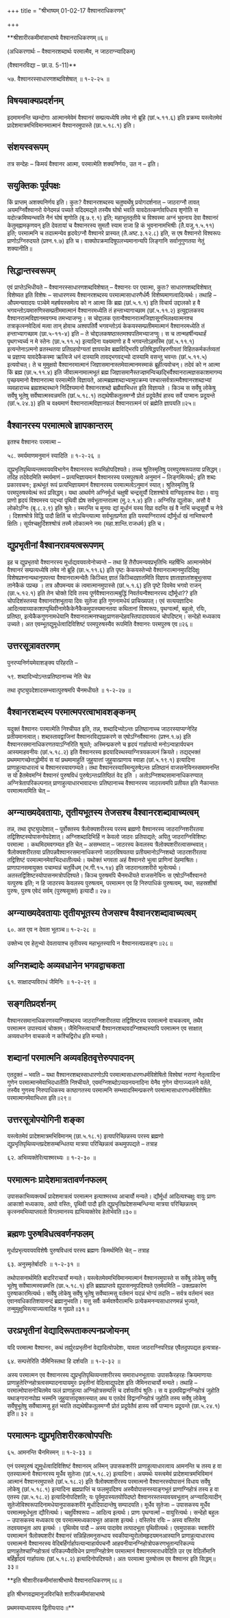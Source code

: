 +++
title = "श्रीभाष्यम् 01-02-17 वैश्वानराधिकरणम्"

+++
<div claऽऽ="elementor-widget-container">

**श्रीशारीरकमीमांसाभाष्ये वैश्वानराधिकरणम्॥६॥

(अधिकरणार्थः – वैश्वानरशब्दार्थः परमात्मैव, न जाठराग्न्यादिकम्)

(वैश्वानरविद्या – छा.उ. 5-11)**

५७. वैश्वानरस्साधारणशब्दविशेषात् ॥ १-२-२५ ॥

## विषयवाक्यप्रदर्शनम्

इदमामनन्ति च्छन्दोगाः आत्मानमेवेमं वैश्वानरं सम्प्रत्यध्येषि तमेव नो ब्रूहि (छां.५.११.६) इति प्रक्रम्य यस्त्वेतमेवं प्रादेशमात्रमभिविमानमात्मानं वैश्वानरमुपास्ते (छा.५.१८.१) इति।

## संशयस्वरूपम्

तत्र सन्देहः – किमयं वैश्वानर आत्मा, परमात्मेति शक्यनिर्णयः, उत न – इति।

## सयुक्तिकः पूर्वपक्षः

किं प्राप्तम् अशक्यनिर्णय इति। कुतः? वैश्वानरशब्दस्य चतुष्वर्थेषु प्रयोगदर्शनात् – जाठराग्नौ तावत् अयमग्निर्वैश्वानरो येनेदमन्नं पच्यते यदिदमद्यते तस्यैष घोषो भवति यावदेतत्कर्णावपिधाय शृणोति स यदोत्क्रमिष्यन्भवति नैनं घोषं शृणोति (बृ.७.९.१) इति; महाभूततृतीये च विश्वस्मा अग्नं भुवनाय देवा वैश्वानरं केतुमह्नामकृणवन् इति देवतायां च वैश्वानरस्य सुमतौ स्याम राजा हि कं भुवनानामभिश्रीः (तै.यजु.१.५.११) इति; परमात्मनि च तदात्मन्येव हृदयेऽग्नौ वैश्वानरे प्रास्यत् (तै.अष्ट.३.१२.८) इति, स एष वैश्वानरो विश्वरूपः प्राणोऽग्निरुदयते (प्रश्न.१.७) इति च। वाक्योपक्रमादिषूपलभ्यमानान्यपि लिङ्गानि सर्वानुगुणतया नेतुं शक्यानीति॥

## सिद्धान्तस्वरूपम्

एवं प्राप्तेऽभिधीयते – वैश्वानरस्साधारणशब्दविशेषात् – वैश्वानरः पर एवात्मा, कुतः? साधारणशब्दविशेषात् विशेष्यत इति विशेषः – साधारणस्य वैश्वानरशब्दस्य परमात्मासाधारणैर्धर्मैः विशेष्यमाणत्वादित्यर्थः। तथाहि – औपमन्यवादयः पञ्चेमे महर्षयस्समेत्य को न आत्मा किं ब्रह्म (छां.५.१.१) इति विचार्य उद्दालको ह वै भगवन्तोऽयमारुणिस्सम्प्रतीममात्मानं वैश्वानरमध्येति तं हन्ताभ्यागाच्छाम (छां.५.११.२) इत्युद्दालकस्य वैश्वानरात्मविज्ञानमवगम्य तमभ्याजग्मुः। स चोद्दालक एतान्वैश्वानरात्मजिज्ञासूनभिलक्ष्यात्मनश्च तत्राकृत्स्नवेदित्वं मत्वा तान् होवाच अश्वपतिर्वै भगवन्तोऽयं केकयस्सम्प्रतीममात्मानं वैश्वानरमध्येति तं हन्ताभ्यागच्छाम (छा.५-११-४) इति – ते चोद्दालकषष्ठास्तमश्वपतिमभ्याजग्मुः। स च तान्महर्षीन्यथार्हं पृथगभ्यर्च्य न मे स्तेनः (छा.५.११.५) इत्यादिना यक्ष्यमाणो ह वै भगवन्तोऽहमस्मि (छां.५.११.१) इत्यन्तेनाऽत्मनो व्रतस्थतया प्रतिग्रहयोग्यतां ज्ञापयन्नेव ब्रह्मविद्भिरपि प्रतिषिद्धपरिहरणीयतां विहितकर्मकर्तव्यतां च प्रज्ञाप्य यावदेकैकस्मा ऋत्विजे धनं दास्यामि तावद्भगवद्भ्यो दास्यामि वसन्तु भवन्तः (छां.५.११.५) इत्यवोचत्। ते च मुमुक्षवो वैश्वानरमात्मानं जिज्ञासमानास्तमेवात्मानमस्माकं ब्रूहीत्यवोचन्। तदेवं को न आत्मा किं ब्रह्म (छा.५.११.४) इति जीवात्मनामात्मभूतं ब्रह्म जिज्ञासमानैस्तज्ज्ञमन्विच्छद्भिर्वैश्वानरात्मज्ञसकाशमागम्य पृच्छयमानो वैश्वानरात्मा परमात्मेति विज्ञायते, आत्मब्रह्मशब्दाभ्यामुपक्रम्य पश्चात्सर्वत्रात्मवैश्वानरशब्दाभ्यां व्यवहाराच्च ब्रह्मशब्दस्थाने निर्दिश्यमानो वैश्वानरशब्दो ब्रह्मैवाभिधत्त इति विज्ञायते । किञ्च स सर्वेषु लोकेषु सर्वेषु भूतेषु सर्वेष्वात्मस्वन्नमत्ति (छां.५.१८.१) तद्यथेषीकतूलमग्नौ प्रोतं प्रदूयेतैवं हास्य सर्वे पाप्मानः प्रदूयन्ते (छां.५.२४.३) इति च वक्ष्यमाणं वैश्वानरात्मविज्ञानफलं वैश्वानरात्मनं परं ब्रह्मेति ज्ञापयति॥२५॥

## वैश्वानरस्य परमात्मत्वे ज्ञापकान्तरम्

इतश्च वैश्वानरः परमात्मा –

५८. स्मर्यमाणमनुमानं स्यादिति ॥ १-२-२६ ॥

द्युप्रभृतिपृथिव्यन्तमवयवविभागेन वैश्वानरस्य रूपमिहोपदिश्यते। तच्च श्रुतिस्मृतिषु परमपुरुषरूपतया प्रसिद्धम्। तदिह तदेवेदमिति स्मर्यमाणं – प्रत्यभिज्ञायमानं वैश्वानरस्य परमपुरषत्वे अनुमानं – लिङ्गमित्यर्थः; इति शब्दः प्रकारवचनः; इत्थंभूतं रूपं प्रत्यभिज्ञायमानं वैश्वानरस्य परमात्मत्वेऽनुमानं स्यात्। श्रुतिस्मृतिषु हि परमपुरुषस्येत्थं रूपं प्रसिद्धम्। यथा आथर्वणे अग्निर्मूर्धा चक्षुषी चन्द्रसूर्यौ दिशश्श्रोत्रे वाग्विवृताश्च वेदाः। वायुः प्राणो हृदयं विश्वमस्य पद्भ्यां पृथिवी ह्येष सर्वभूतान्तरात्मा (मु.२.१.४) इति। अग्निरिह द्युलोकः, असौ वै लोकोऽग्निः (बृ.८.२.९) इति श्रुतेः। स्मरन्ति च मुनयः द्यां मूर्धानं यस्य विप्रा वदन्ति खं वै नाभिं चन्द्रसूर्यौ च नेत्रे । दिशश्श्रोत्रे विद्धि पादौ क्षितिं च सोऽचिन्त्यात्मा सर्वभूतप्रणेता इति यस्याग्निरास्यं द्यौर्मूर्धा खं नाभिश्चरणौ क्षितिः। सूर्यश्चक्षुर्दिशश्श्रोत्रं तस्मै लोकात्मने नमः (महा.शान्ति.राजधर्मः) इति च।

## द्युप्रभृतीनां वैश्वानरावयत्वरूपणम्

इह च द्युप्रभृतयो वैश्वानरस्य मूर्धाद्यवयवत्वेनोच्यन्ते – तथा हि तैरौपमन्यवप्रभृतिभिः महर्षिभिः आत्मानमेवेमं वैश्वानरं सम्प्रत्यध्येषि तमेव नो ब्रूहि (छा.५.११.६) इति पृष्टः केकयस्तेभ्यो वैश्वानरात्मानमुपदिदिक्षुः विशेषप्रश्नान्यथानुपपत्त्या वैश्वानरात्मन्येतैः किञ्चित् ज्ञातं किञ्चिदज्ञातमिति विज्ञाय ज्ञाताज्ञातांशबुभुत्सया तानेकैकं पप्रच्छ । तत्र औपमन्यव कं त्वमात्मानमुपास्से (छां.५.१.६) इति पृष्टे दिवमेव भगवो राजन् (छा.५.१२.१) इति तेन चोक्ते दिवि तस्य पूर्णवैश्वानरात्मबुद्धिं निवर्तयन्वैश्वानरस्य द्यौर्मूधा?? इति चोपदिशंस्तस्या वैश्वानरांशभूताया दिवः सुतेजा इति गुणनामधेयं प्राचिख्यपत्। एवं सत्ययज्ञादिभः आदित्यवाय्याकाशाप्पृथिवीनामेकैकेनैकैकमुपास्यमानतया कथितानां विश्वरूपः, पृथग्वर्त्मा, बहुलो, रयिः, प्रतिष्ठा, इत्येकैकगुणनामधेयानि वैश्वानरात्मनश्चक्षुःप्राणसन्देहवस्तिपादावयवत्वं चोपदिष्टम्। सन्देहो मध्यकाय उच्यते। अत एवम्भूतद्युमूर्धत्वादिविशिष्टं परमपुरुषस्यैव रूपमिति वैश्वानरः परमपुरुष एव॥२६॥

## उत्तरसूत्रावतरणम्

पुनरप्यनिर्णयमेवाशङ्क्य परिहरति –

५९. शब्दादिभ्योऽन्तःप्रतिष्ठानाच्च नेति चेन्न

तथा दृष्ट्युपदेशादसम्भवात्पुरुषमपि चैनमधीयते ॥ १-२-२७ ॥

## वैश्वानरशब्दस्य परमात्मपरत्वाभावशङ्कनम्

यदुक्तं वैश्वानरः परमात्मेति निश्चीयत इति, तन्न, शब्दादिभ्योऽन्तः प्रतिष्ठानाच्च जाठरस्याप्यग्नेरिह प्रतीयमानत्वात्। शब्दस्तावद्वाजिनां वैश्वानरविद्याप्रकरणे स एषोऽग्निर्वैश्वानरः (प्रश्न.१.७) इति वैश्वानरसमानाधिकरणतयाऽग्निरिति श्रूयते; अस्मिन्प्रकरणे च हृदयं गार्हापत्यो मनोऽन्वाहार्यपचन आस्यमाहवनीयः (छां.५.१८.२) इति वैश्वानरस्य हृदयादिस्थस्याग्नित्रयकल्पनं क्रियते। तद्यद्भक्तं प्रथममागच्छेत्तद्धोमीयं स यां प्रथमामाहुतिं जुहुयात्तां जुहुयात्प्राणाय स्वाहा (छां.५.१९.१) इत्यादिना प्राणाहुत्याधारत्वं च वैश्वानरस्यावगम्यते। तथा वैश्वानरस्यास्मिन्पुरुषेऽन्तः प्रतिष्ठानं वाजसनेयिनस्समामनन्ति स यो हैतमेवमग्निं वैश्वानरं पुरुषविधं पुरुषेऽन्तःप्रतिष्ठितं वेद इति । अतोऽग्निशब्दसामानाधिकरण्यात् अग्नित्रेतापरिकल्पनात् प्राणाहुत्याधारभावादन्तः प्रतिष्ठानाच्च वैश्वानरस्य जाठरत्वमपि प्रतीयत इति नैकान्ततः परमात्मत्वमिति चेत् –

## अग्न्याख्यदेवतायाः, तृतीयभूतस्य तेजसश्च वैश्वानरशब्दावाच्यत्वम्

तन्न, तथा दृष्ट्युपदेशात् – पूर्वोक्तस्य त्रैलोक्यशरीरस्य परस्य ब्रह्मणो वैश्वानरस्य जाठराग्निशरीरतया तद्विशिष्टस्योपासनोपदेशात्।
अग्निशब्दादिभिर्हि न केवलो जाठरः प्रतिपाद्यते; अपितु जाठराग्निविशिष्टः परमात्मा । कथमिदमवगम्यत इति चेत् – असम्भवात् – जाठरस्य केवलस्य त्रैलोक्यशरीरत्वासम्भवात्। त्रैलोक्यशरीरतया प्रतिपन्नवैश्वानरसमानाधिकरणो जाठरविषयतया प्रतीयमानोऽग्निशब्दो जाठरशरीरतया तद्विशिष्टं परमात्मानमेवाभिदधातीत्यर्थः। यथोक्तं भगवता अहं वैश्वानरो भूत्वा प्राणिनां देहमाश्रितः। प्राणापानसमायुक्तः पचाम्यन्नं चतुर्विधम् (भ.गी.१५.१४) इति जाठरानलशरीरो भूत्वेत्यर्थः। अतस्तद्विशिष्टस्योपासनमत्रोपदिश्यते। किञ्च पुरुषमपि चैनमधीयते वाजसनेयिनः स एषोऽग्निर्वैश्वानरो यत्पुरुषः इति; न हि जाठरस्य केवलस्य पुरुषत्वम्, परमात्मन एव हि निरुपाधिकं पुरुषत्वम्, यथा, सहस्रशीर्षा पुरुषः, पुरुष एवेदं सर्वम् (पुरुषसूक्तं) इत्यादौ॥ २७॥

## अग्न्याख्यदेवतायाः तृतीयभूतस्य तेजसश्च वैश्वानरशब्दावाच्यत्वम्

६०. अत एव न देवता भूतञ्च॥ १-२-२८ ॥

 उक्तेभ्य एव हेतुभ्यो देवतायाश्च तृतीयस्य महाभूतस्यापि न वैश्वानरत्वप्रसङ्गः॥२८॥

## अग्निशब्दादेः अव्यवधानेन भगवद्वाचकता

६१. साक्षादप्यविराधं जैमिनिः ॥ १-२-२९ ॥

## सङ्गतिप्रदर्शनम्

वैश्वानरसमानाधिकरणस्याग्निशब्दस्य जाठराग्निशरीरतया तद्विशिष्टस्य परमात्मनो वाचकत्वम्, तथैव परमात्मन उपास्यत्वं चोक्तम्। जैमिनिस्त्वाचार्यो वैश्वानरशब्दवदग्निशब्दस्यापि परमात्मन एव साक्षात् अव्यवधानेन वाचकत्वे न कश्चिद्विरोध इति मन्यते।

## शब्दानां परमात्मनि अव्यवहितवृत्तेरुपपादनम्

एतदुक्तं – भवति – यथा वैश्वानरशब्दस्साधारणोऽपि परमात्मासाधारणधर्मविशेषितो विश्वेषां नराणां नेतृत्वादिना गुणेन परमात्मानमेवाभिदधातीति निश्चीयते, एवमग्निशब्दोऽप्यग्रनयनादिना येनैव गुणेन योगाज्ज्वलने वर्तते, तस्यैव गुणस्य निरुपाधिकस्य काष्ठागतस्य परमात्मनि सम्भवादस्मिन्प्रकरणे परमात्मासाधारणधर्मविशेषितः परमात्मानमेवाभिधत्त इति॥२९॥

## उत्तरसूत्रोपयोगिनी शङ्का

यस्त्वेतमेवं प्रादेशमात्रमभिविमानम् (छा.५.१८.१) इत्यपरिच्छिन्नस्य परस्य ब्रह्मणो द्युप्रभृतिपृथिव्यन्तप्रदेशसम्बन्धितया मात्रया परिच्छिन्नत्वं कथमुपपद्यते – तत्राह

६२. अभिव्यक्तेरित्याश्मरथ्यः ॥ १-२-३० ॥

## परमात्मनः प्रादेशमात्रतावर्णनफलम्

उपासकाभिव्यक्त्यर्थं प्रादेशमात्रत्वं परमात्मन इत्याश्मरथ्य आचार्यो मन्यते। द्यौर्मूर्धा आदित्यश्चक्षुः वायुः प्राणः आकाशो मध्यकायः, आपो वस्तिः, पृथिवी पादौ इति द्युप्रभृतिप्रदेशसम्बन्धिन्या मात्रया परिच्छिन्नत्वम् कृत्स्नमभिव्याप्तवतो विगतमानस्य ह्यभिव्यक्तेरेव हेतोर्भवति॥३०॥

## ब्रह्मणः पुरुषविधत्ववर्णनफलम्

मूर्धाप्रभृत्यवयवविशेषैः पुरुषविधत्वं परस्य ब्रह्मणः किमर्थमिति चेत् – तत्राह

६३. अनुस्मृतेर्बादरिः ॥ १-२-३१ ॥

तथोपासनार्थमिति बादरिराचार्यो मन्यते। यस्त्वेतमेवमभिविमानमात्मानं वैश्वानरमुपास्ते स सर्वेषु लोकेषु सर्वेषु भूतेषु सर्वेष्वात्मस्वन्नमत्ति (छा.५.१८.१) इति ब्रह्मप्राप्तये ह्युपासनमुपदिश्यते एतमेवमिति – उक्तप्रकारेण पुरुषाकारमित्यर्थः। सर्वेषु लोकेषु सर्वेषु भूतेषु सर्वेष्वात्मसु वर्तमानं यदन्नं भोग्यं तदत्ति – सर्वत्र वर्तमानं स्वत एवानवधिकातिशयानन्दं ब्रह्मानुभवति। यत्तु सर्वैः कर्मवश्यैरात्मभिः प्रत्येकमनन्यसाधारणमन्नं भुज्यते, तन्मुमुक्षुभिस्त्याज्यत्वादिह न गृह्यते॥३१॥

## उरःप्रभृतीनां वेद्यादिरूपताकल्पनप्रजोयनम्

यदि परमात्मा वैश्वानरः, कथं तर्ह्युरःप्रभृतीनां वेद्यादित्वोपदेशः, यावता जाठराग्निपरिग्रह एवैतदुपपद्यत इत्यत्राह-

६४. सम्पत्तेरिति जैमिनिस्तथा हि दर्शयति ॥ १-२-३२ ॥

अस्य परमात्मन एव वैश्वानरस्य द्युप्रभृतिपृथिव्यन्तशरीरस्य समाराधनभूतायाः उपासकैरहरहः क्रियमाणायाः प्राणाहुतेरिग्नहोत्रत्वसम्पादनायायमुरः प्रभृतीनां वेदित्वाद्युपदेश इति जैमिनराचार्यो मन्यते। तथाहि – परमात्मोपासनोचितमेव फलं प्राणाहुत्या अग्निहोत्रसम्पत्तिं च दर्शयतीयं श्रुतिः। स य इदमविद्वानग्निहोत्रं जुहोति यथाङ्गारानपोह्य भस्मनि जुहुयात्तादृक्तत्स्यात् अथ य एतदेवं विद्वानग्निहोत्रं जुहोति तस्य सर्वेषु लोकेषु सर्वेषुभूतेषु सर्वेष्वात्मसु हुतं भवति तद्यथेषीकतूलमग्नौ प्रोतं प्रदूयेतैवं हास्य सर्वे पाप्मानः प्रदूयन्ते (छा.५.२४.१) इति॥ ३२ ॥

## परमात्मनः द्युप्रभृतिशरीरकत्वोपपत्तिः

६५. आमनन्ति चैनमिस्मन् ॥ १-२-३३ ॥

एनं परमपुरुषं द्युमूर्धत्वादिविशिष्टं वैश्वानरम् अस्मिन् उपासकशरीरे प्राणाहुत्याधारत्वाय आमनन्ति च तस्य ह वा एतस्यात्मनो वैश्वानरस्य मूर्धैव सुतेजाः (छां.५.१८.२) इत्यादिना। अयमर्थः यस्त्वमेवं प्रादेशमात्रमभिविमानं आत्मानं वैश्वानरमुपास्ते (छां.५.१८.२) इति त्रैलोक्यशरीरस्य परमात्मनो वैश्वानरस्योपासनं विधाय सर्वेषु लोकेषु (छां.५.१८.१) इत्यादिना ब्रह्मप्राप्तिं च फलमुपदिश्य अस्यैवोपासनस्याङ्गभूतं प्राणाग्निहोत्रं तस्य ह वा एतस्य (छा.५.१८.२) इत्यादिनोपदिशति; यः पूर्वमुपास्यतयोपिदष्टो वैश्वानरस्तस्यावयवभूतान् अग्न्यादित्यादीन् सुतेजोविश्वरूपादिनामधेयानुपासकशरीरे मूर्धादिपादान्तेषु सम्पादयति। मूर्धैव सुतेजाः – उपासकस्य मूर्धैव परमात्ममूर्धभूता द्यौरित्यर्थः। चक्षुर्विश्वरूपः – आदित्य इत्यर्थः। प्राणः पृथग्वर्त्मा – वायुरित्यर्थः। सन्देहो बहुलः – उपासकस्य मध्यकाय एव परमात्ममध्यकायभूत आकाश इत्यर्थः। वस्तिरेव रयिः – अस्य वस्तिरेव तदवयवभूता आप इत्यर्थः । पृथिव्येव पादौ – अस्य पादावेव तत्पादभूता पृथिवीत्यर्थः। एवमुपासकः स्वशरीरे परमात्मानं त्रैलोक्यशरीरं वैश्वानरं सन्निहितमनुसन्धाय स्वकीयान्युरोलोमहृदयमनआस्यानि प्राणाहुत्याधारस्य परमात्मनो वैश्वानरस्य वेदिबर्हिर्गार्हापत्यान्वाहार्यपचनौ आहवनीयानग्निहोत्रोपकरणभूतान्परिकल्प्य प्राणाहुतेश्चाग्निहोत्रत्वं परिकल्प्यैवंविधेन प्राणाग्निहोत्रेण परमात्मानं वैश्वानरमाराधयेदिति उर एव वेदिर्लोमानि बर्हिर्हृादयं गार्हापत्यः (छां.५.१८.२) इत्यादिनोपदिश्यते। अतः परमात्मा पुरुषोत्तम एव वैश्वानर इति सिद्धम्॥३३॥

**इति श्रीशारीरकमीमांसाश्रीभाष्ये वैश्वानराधिकरणम्॥८॥

इति श्रीभगवद्रामानुजविरचिते शारीरकमीमांसाभाष्ये

प्रथमस्याध्यायस्य द्वितीयःपादः॥**

</div>
